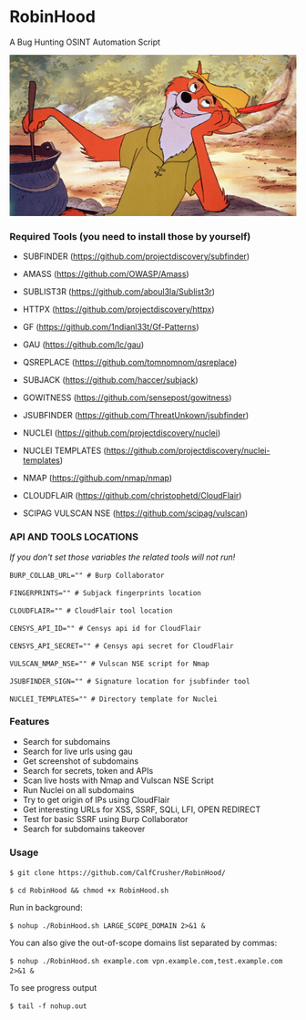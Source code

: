 # RobinHood
A Bug Hunting OSINT Automation Script

![](https://github.com/CalfCrusher/RobinHood/blob/main/RobinHood.jpg)

### Required Tools (you need to install those by yourself)

- SUBFINDER (https://github.com/projectdiscovery/subfinder)

- AMASS (https://github.com/OWASP/Amass)

- SUBLIST3R (https://github.com/aboul3la/Sublist3r)

- HTTPX (https://github.com/projectdiscovery/httpx)

- GF (https://github.com/1ndianl33t/Gf-Patterns)

- GAU (https://github.com/lc/gau)

- QSREPLACE (https://github.com/tomnomnom/qsreplace)

- SUBJACK (https://github.com/haccer/subjack)

- GOWITNESS (https://github.com/sensepost/gowitness)

- JSUBFINDER (https://github.com/ThreatUnkown/jsubfinder)

- NUCLEI (https://github.com/projectdiscovery/nuclei)

- NUCLEI TEMPLATES (https://github.com/projectdiscovery/nuclei-templates)

- NMAP (https://github.com/nmap/nmap)

- CLOUDFLAIR (https://github.com/christophetd/CloudFlair)

- SCIPAG VULSCAN NSE (https://github.com/scipag/vulscan)

### API AND TOOLS LOCATIONS
*If you don't set those variables the related tools will not run!*

`BURP_COLLAB_URL="" # Burp Collaborator`

`FINGERPRINTS="" # Subjack fingerprints location`

`CLOUDFLAIR="" # CloudFlair tool location`

`CENSYS_API_ID="" # Censys api id for CloudFlair`

`CENSYS_API_SECRET="" # Censys api secret for CloudFlair`

`VULSCAN_NMAP_NSE="" # Vulscan NSE script for Nmap`

`JSUBFINDER_SIGN="" # Signature location for jsubfinder tool`

`NUCLEI_TEMPLATES="" # Directory template for Nuclei`

### Features

* Search for subdomains
* Search for live urls using gau
* Get screenshot of subdomains
* Search for secrets, token and APIs
* Scan live hosts with Nmap and Vulscan NSE Script
* Run Nuclei on all subdomains
* Try to get origin of IPs using CloudFlair
* Get interesting URLs for XSS, SSRF, SQLi, LFI, OPEN REDIRECT
* Test for basic SSRF using Burp Collaborator
* Search for subdomains takeover

### Usage

`$ git clone https://github.com/CalfCrusher/RobinHood/`

`$ cd RobinHood && chmod +x RobinHood.sh`

Run in background:

`$ nohup ./RobinHood.sh LARGE_SCOPE_DOMAIN 2>&1 &`

You can also give the out-of-scope domains list separated by commas:

`$ nohup ./RobinHood.sh example.com vpn.example.com,test.example.com 2>&1 &`

To see progress output

`$ tail -f nohup.out`

